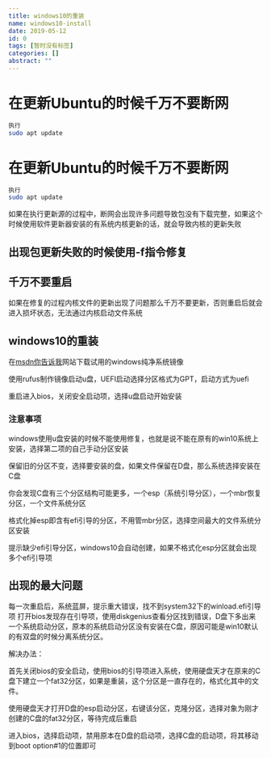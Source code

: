 ```yaml
---
title: windows10的重装
name: windows10-install
date: 2019-05-12
id: 0
tags: [暂时没有标签]
categories: []
abstract: ""
---
```



# 在更新Ubuntu的时候千万不要断网

```bash
执行
sudo apt update
```


<!--more-->


# 在更新Ubuntu的时候千万不要断网

```bash
执行
sudo apt update
```

<!--more-->
如果在执行更新源的过程中，断网会出现许多问题导致包没有下载完整，如果这个时候使用软件更新器安装的有系统内核更新的话，就会导致内核的更新失败

## 出现包更新失败的时候使用-f指令修复

## 千万不要重启

如果在修复的过程内核文件的更新出现了问题那么千万不要更新，否则重启后就会进入损坏状态，无法通过内核启动文件系统

## windows10的重装

在[msdn你告诉我](https://msdn.itellyou.cn/)网站下载试用的windows纯净系统镜像

使用rufus制作镜像启动u盘，UEFI启动选择分区格式为GPT，启动方式为uefi

重启进入bios，关闭安全启动项，选择u盘启动开始安装

### 注意事项

windows使用u盘安装的时候不能使用修复，也就是说不能在原有的win10系统上安装，选择第二项的自己手动分区安装

保留旧的分区不变，选择要安装的盘，如果文件保留在D盘，那么系统选择安装在C盘

你会发现C盘有三个分区结构可能更多，一个esp（系统引导分区），一个mbr恢复分区，一个文件系统分区

格式化掉esp即含有efi引导的分区，不用管mbr分区，选择空间最大的文件系统分区安装

提示缺少efi引导分区，windows10会自动创建，如果不格式化esp分区就会出现多个efi引导项

## 出现的最大问题

每一次重启后，系统蓝屏，提示重大错误，找不到system32下的winload.efi引导项
打开bios发现存在引导项，使用diskgenius查看分区找到错误，D盘下多出来一个系统启动分区，原本的系统启动分区没有安装在C盘，原因可能是win10默认的有双盘的时候分离系统分区。

解决办法：

首先关闭bios的安全启动，使用bios的引导项进入系统，使用硬盘天才在原来的C盘下建立一个fat32分区，如果是重装，这个分区是一直存在的，格式化其中的文件。

使用硬盘天才打开D盘的esp启动分区，右键该分区，克隆分区，选择对象为刚才创建的C盘的fat32分区，等待完成后重启

进入bios，选择启动项，禁用原本在D盘的启动项，选择C盘的启动项，将其移动到boot option#1的位置即可